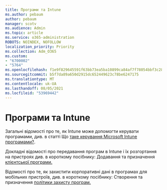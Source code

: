 ```yaml
---
title: Програми та Intune
ms.author: pebaum
author: pebaum
manager: scotv
ms.audience: Admin
ms.topic: article
ms.service: o365-administration
ROBOTS: NOINDEX, NOFOLLOW
localization_priority: Priority
ms.collection: Adm_O365
ms.custom:
- "6700002"
- "5764"
ms.openlocfilehash: f1e9f829645591f63bb73ea5ba10899ca84af7f78054bbf3c285cb1f24866ca3
ms.sourcegitcommit: b5f7da89a650d2915dc652449623c78be6247175
ms.translationtype: MT
ms.contentlocale: uk-UA
ms.lasthandoff: 08/05/2021
ms.locfileid: "53969442"
---
```

# <a name="apps-and-intune"></a>Програми та Intune

Загальні відомості про те, як Intune може допомогти керувати програмами, див. в статті Що [таке керування Microsoft Intune програмами?](https://docs.microsoft.com/mem/intune/apps/app-management).

Докладні відомості про передавання програм в Intune і їх розгортання на пристроях див. в короткому посібнику: Додавання та призначення [клієнтської програми.](https://docs.microsoft.com/mem/intune/apps/quickstart-add-assign-app)

Відомості про те, як захистити корпоративні дані в програмах для мобільних пристроїв, див. в короткому посібнику: Створення та призначення [політики захисту програм.](https://docs.microsoft.com/mem/intune/apps/quickstart-create-assign-app-policy)